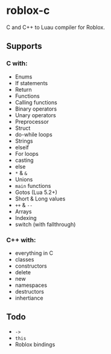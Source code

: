 # roblox-c
C and C++ to Luau compiler for Roblox.

## Supports
### C with:
- Enums
- If statements
- Return
- Functions
- Calling functions
- Binary operators
- Unary operators
- Preprocessor
- Struct
- do-while loops
- Strings
- elseif
- For loops
- casting
- else
- `*` & `&`
- Unions
- `main` functions
- Gotos (Lua 5.2+)
- Short & Long values
- `++` & `--`
- Arrays
- Indexing
- switch (with fallthrough)
### C++ with:
- everything in C
- classes
- constructors
- delete
- new
- namespaces
- destructors
- inhertiance
## Todo
- `->`
- `this`
- Roblox bindings 